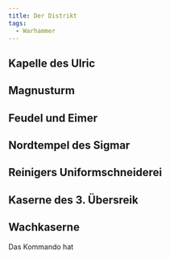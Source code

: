 ```yaml
---
title: Der Distrikt
tags:
  - Warhammer
---
```


## Kapelle des Ulric

## Magnusturm

## Feudel und Eimer

## Nordtempel des Sigmar

## Reinigers Uniformschneiderei

## Kaserne des 3. Übersreik

## Wachkaserne

Das Kommando hat 
